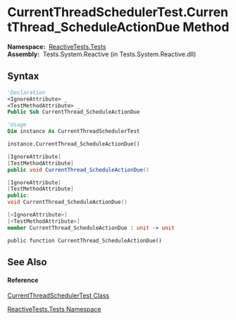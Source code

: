 # CurrentThreadSchedulerTest.CurrentThread\_ScheduleActionDue Method

**Namespace:**  [ReactiveTests.Tests](ReactiveTests.Tests\ReactiveTests.Tests.md)  
**Assembly:**  Tests.System.Reactive (in Tests.System.Reactive.dll)

## Syntax

```vb
'Declaration
<IgnoreAttribute> _
<TestMethodAttribute> _
Public Sub CurrentThread_ScheduleActionDue
```

```vb
'Usage
Dim instance As CurrentThreadSchedulerTest

instance.CurrentThread_ScheduleActionDue()
```

```csharp
[IgnoreAttribute]
[TestMethodAttribute]
public void CurrentThread_ScheduleActionDue()
```

```c++
[IgnoreAttribute]
[TestMethodAttribute]
public:
void CurrentThread_ScheduleActionDue()
```

```fsharp
[<IgnoreAttribute>]
[<TestMethodAttribute>]
member CurrentThread_ScheduleActionDue : unit -> unit 
```

```jscript
public function CurrentThread_ScheduleActionDue()
```

## See Also

#### Reference

[CurrentThreadSchedulerTest Class](CurrentThreadSchedulerTest\CurrentThreadSchedulerTest.md)

[ReactiveTests.Tests Namespace](ReactiveTests.Tests\ReactiveTests.Tests.md)





